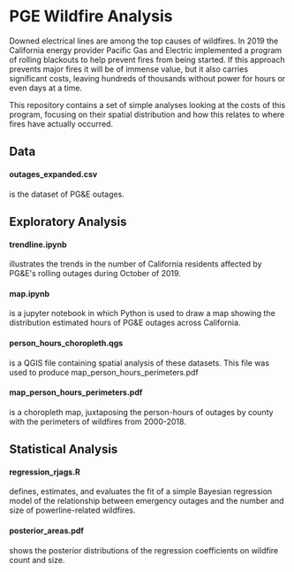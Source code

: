 # PGE Wildfire Analysis

Downed electrical lines are among the top causes of wildfires. In 2019 the California energy provider Pacific Gas and Electric implemented a program of rolling blackouts to help prevent fires from being started. If this approach prevents major fires it will be of immense value, but it also carries significant costs, leaving hundreds of thousands without power for hours or even days at a time.

This repository contains a set of simple analyses looking at the costs of this program, focusing on their spatial distribution and how this relates to where fires have actually occurred.


## Data ##
#### outages_expanded.csv 
is the dataset of PG&E outages.


## Exploratory Analysis ##
#### trendline.ipynb
illustrates the trends in the number of California residents affected by PG&E's rolling outages during October of 2019.

#### map.ipynb
is a jupyter notebook in which Python is used to draw a map showing the distribution estimated hours of PG&E outages across California.

#### person_hours_choropleth.qgs
is a QGIS file containing spatial analysis of these datasets. This file was used to produce map_person_hours_perimeters.pdf

#### map_person_hours_perimeters.pdf
is a choropleth map, juxtaposing the person-hours of outages by county with the perimeters of wildfires from 2000-2018.


## Statistical Analysis
#### regression_rjags.R
defines, estimates, and evaluates the fit of a simple Bayesian regression model of the relationship between emergency outages and the number and size of powerline-related wildfires.

#### posterior_areas.pdf
shows the posterior distributions of the regression coefficients on wildfire count and size.
